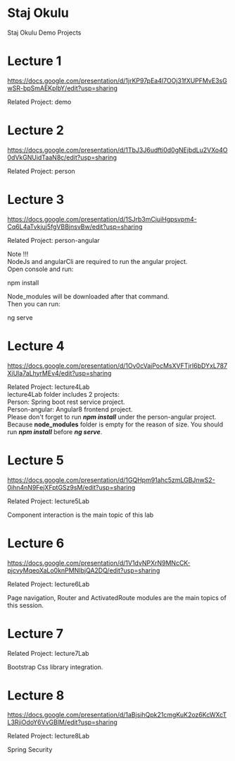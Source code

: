 # Staj Okulu

Staj Okulu Demo Projects

# Lecture 1

https://docs.google.com/presentation/d/1jrKP97pEa4l7OOj31fXUPFMvE3sGwSR-bpSmAEKplbY/edit?usp=sharing

Related Project: demo

# Lecture 2

https://docs.google.com/presentation/d/1TbJ3J6udfti0d0gNEjbdLu2VXo4O0dVkGNUidTaaN8c/edit?usp=sharing

Related Project: person

# Lecture 3

https://docs.google.com/presentation/d/1SJrb3mCiuiHgpsvpm4-Cq6L4aTvkjuj5fgVBBjnsvBw/edit?usp=sharing

Related Project: person-angular

Note !!!<br/>
NodeJs and angularCli are required to run the angular project.<br/>
Open console and run:<br/>

  npm install<br/>

Node_modules will be downloaded after that command.<br/>
Then you can run:<br/>

  ng serve<br/>
  
  
# Lecture 4

https://docs.google.com/presentation/d/1Ov0cVajPocMsXVFTjrI6bDYxL787XiUla7aLhyrMEv4/edit?usp=sharing 

Related Project: lecture4Lab<br/>
lecture4Lab folder includes 2 projects:<br/>
Person: Spring boot rest service project.<br/>
Person-angular: Angular8 frontend project.<br/>
Please don't forget to run <i><b>npm install</b></i> under the person-angular project. Because <b>node_modules</b> folder is empty for the reason of size. 
You should run <i><b>npm install</b></i> before <i><b>ng serve</b></i>.


# Lecture 5

https://docs.google.com/presentation/d/1GQHpm91ahc5zmLGBJnwS2-0ihn4nN9FejXFptGSz9sM/edit?usp=sharing

Related Project: lecture5Lab<br/>

Component interaction is the main topic of this lab<br/>

# Lecture 6

https://docs.google.com/presentation/d/1V1dvNPXrN9MNcCK-pjcvyMqeoXaLo0knPMNIbjQA2DQ/edit?usp=sharing

Related Project: lecture6Lab<br/>

Page navigation, Router and ActivatedRoute modules are the main topics of this session.<br/>

# Lecture 7

Related Project: lecture7Lab<br/>

Bootstrap Css library integration.<br/>

# Lecture 8

https://docs.google.com/presentation/d/1aBjsihQpk21cmgKuK2oz6KcWXcTL3RjiOdoY6VvGBlM/edit?usp=sharing

Related Project: lecture8Lab<br/>

Spring Security<br/>